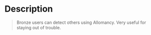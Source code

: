 # Description 
> Bronze users can detect others using Allomancy. Very useful for staying out of trouble.
